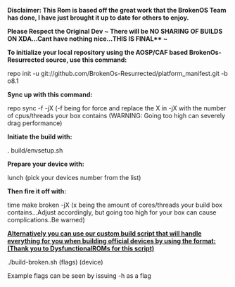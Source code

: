 <b>Disclaimer: This Rom is based off the great work that the BrokenOS Team has done, I have just brought it up to date for others to enjoy.</b>

<b> Please Respect the Original Dev ~ There will be NO SHARING OF BUILDS ON XDA...Cant have nothing nice...THIS IS FINAL** ~</b>


<b>To initialize your local repository using the AOSP/CAF based BrokenOs-Resurrected source, use this command:</b>

repo init -u git://github.com/BrokenOs-Resurrected/platform_manifest.git -b o8.1

<b>Sync up with this command:</b>

repo sync -f -jX (-f being for force and replace the X in -jX with the number of cpus/threads your box contains (WARNING: Going too high can severely drag performance)

<b>Initiate the build with:</b>

. build/envsetup.sh

<b>Prepare your device with:</b>

lunch (pick your devices number from the list)

<b>Then fire it off with:</b>

time make broken -jX (x being the amount of cores/threads your build box contains...Adjust accordingly, but going too high for your box can cause complications..Be warned)

<b><u>Alternatively you can use our custom build script that will handle everything for you when building official devices by using the format: (Thank you to DysfunctionalROMs for this script)</b></u>

./build-broken.sh (flags) (device)

Example flags can be seen by issuing -h as a flag
